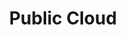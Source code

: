 ---
title: Public Cloud
slug: public-cloud
excerpt: Utilizar o Public Cloud com a OVHcloud
sections: Introdução, Gestão do projeto, Gestão a partir do Horizon, Gestão a partir do Espaço Cliente OVHcloud, Gestão via OpenStack, Rede, vRack, Armazenamento, Tutoriais
---